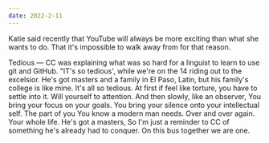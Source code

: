 ```yaml
---
date: 2022-2-11
---
```


Katie said recently that YouTube will always be more exciting than what she wants to do. That it's impossible to walk away from for that reason.

Tedious — CC was explaining what was so hard for a linguist to learn to use git and GitHub. "IT's so tedious', while we're on the 14 riding out to the excelsior. He's got masters and a family in El Paso, Latin, but his family's college is like mine. It's all so tedious. At first if feel like torture, you have to settle into it. Will yourself to attention. And then slowly, like an observer, You bring your focus on your goals. You bring your silence onto your intellectual self. The part of you You know a modern man needs. Over and over again. Your whole life. He's got a masters, So I'm just a reminder to CC of something he's already had to conquer. On this bus together we are one.
